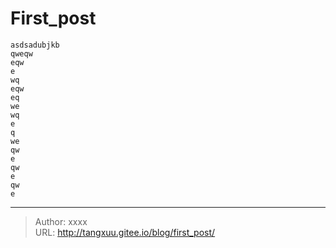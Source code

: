 # First_post

```
asdsadubjkb
qweqw
eqw
e
wq
eqw
eq
we
wq
e
q
we
qw
e
qw
e
qw
e
```


---

> Author: xxxx  
> URL: http://tangxuu.gitee.io/blog/first_post/  

